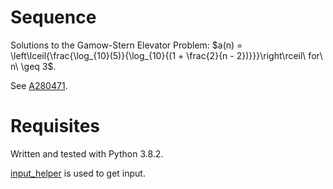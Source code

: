 # Sequence
Solutions to the Gamow-Stern Elevator Problem: $a(n) = \left\lceil{\frac{\log_{10}(5)}{\log_{10}{(1 + \frac{2}{n - 2})}}}\right\rceil\ for\ n\ \geq 3$.

See [A280471](https://oeis.org/A280471).

# Requisites
Written and tested with Python 3.8.2.

[input_helper](https://github.com/XPhyro/input_helper) is used to get input.
